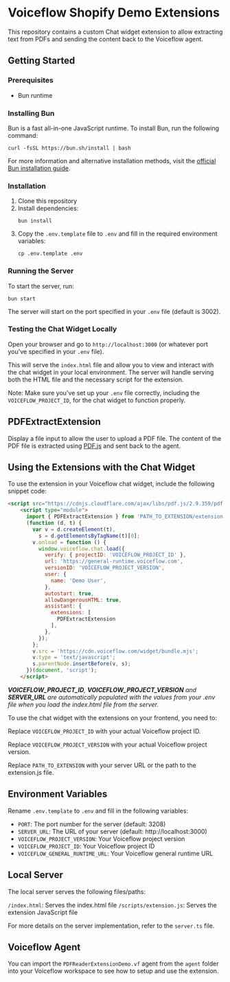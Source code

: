# Voiceflow Shopify Demo Extensions

This repository contains a custom Chat widget extension to allow extracting text from PDFs and sending the content back to the Voiceflow agent.

## Getting Started

### Prerequisites

- Bun runtime

### Installing Bun

Bun is a fast all-in-one JavaScript runtime. To install Bun, run the following command:

```
curl -fsSL https://bun.sh/install | bash
```

For more information and alternative installation methods, visit the [official Bun installation guide](https://bun.sh/docs/installation).


### Installation

1. Clone this repository
2. Install dependencies:
   ```
   bun install
   ```
3. Copy the `.env.template` file to `.env` and fill in the required environment variables:
   ```
   cp .env.template .env
   ```

### Running the Server

To start the server, run:

```
bun start
```

The server will start on the port specified in your `.env` file (default is 3002).

### Testing the Chat Widget Locally

Open your browser and go to `http://localhost:3000` (or whatever port you've specified in your `.env` file).

This will serve the `index.html` file and allow you to view and interact with the chat widget in your local environment. The server will handle serving both the HTML file and the necessary script for the extension.

Note: Make sure you've set up your `.env` file correctly, including the `VOICEFLOW_PROJECT_ID`, for the chat widget to function properly.


## PDFExtractExtension

Display a file input to allow the user to upload a PDF file. The content of the PDF file is extracted using [PDF.js](https://github.com/mozilla/pdf.js) and sent back to the agent.


## Using the Extensions with the Chat Widget

To use the extension in your Voiceflow chat widget, include the following snippet code:


```html
<script src="https://cdnjs.cloudflare.com/ajax/libs/pdf.js/2.9.359/pdf.min.js"></script>
    <script type="module">
      import { PDFExtractExtension } from 'PATH_TO_EXTENSION/extension.js';
      (function (d, t) {
        var v = d.createElement(t),
          s = d.getElementsByTagName(t)[0];
        v.onload = function () {
          window.voiceflow.chat.load({
            verify: { projectID: 'VOICEFLOW_PROJECT_ID' },
            url: 'https://general-runtime.voiceflow.com',
            versionID: 'VOICEFLOW_PROJECT_VERSION',
            user: {
              name: 'Demo User',
            },
            autostart: true,
            allowDangerousHTML: true,
            assistant: {
              extensions: [
                PDFExtractExtension
              ],
            },
          });
        };
        v.src = 'https://cdn.voiceflow.com/widget/bundle.mjs';
        v.type = 'text/javascript';
        s.parentNode.insertBefore(v, s);
      })(document, 'script');
    </script>
```
_**VOICEFLOW_PROJECT_ID**, **VOICEFLOW_PROJECT_VERSION** and **SERVER_URL** are automatically populated with the values from your .env file when you load the index.html file from the server._

To use the chat widget with the extensions on your frontend, you need to:

Replace `VOICEFLOW_PROJECT_ID` with your actual Voiceflow project ID.

Replace `VOICEFLOW_PROJECT_VERSION` with your actual Voiceflow project version.

Replace `PATH_TO_EXTENSION` with your server URL or the path to the extension.js file.



## Environment Variables

Rename `.env.template` to `.env` and fill in the following variables:

- `PORT`: The port number for the server (default: 3208)
- `SERVER_URL`: The URL of your server (default: http://localhost:3000)
- `VOICEFLOW_PROJECT_VERSION`: Your Voiceflow project version
- `VOICEFLOW_PROJECT_ID`: Your Voiceflow project ID
- `VOICEFLOW_GENERAL_RUNTIME_URL`: Your Voiceflow general runtime URL

## Local Server

The local server serves the following files/paths:

`/index.html`: Serves the index.html file
`/scripts/extension.js`: Serves the extension JavaScript file

For more details on the server implementation, refer to the `server.ts` file.


## Voiceflow Agent

You can import the `PDFReaderExtensionDemo.vf` agent from the `agent` folder into your Voiceflow workspace to see how to setup and use the extension.
